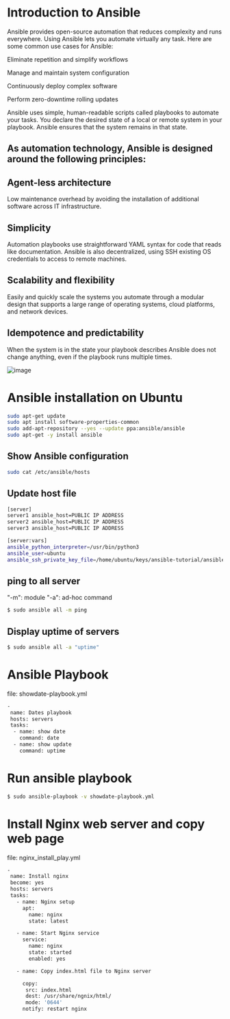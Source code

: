 # Introduction to Ansible
Ansible provides open-source automation that reduces complexity and runs everywhere. Using Ansible lets you automate virtually any task. Here are some common use cases for Ansible:

Eliminate repetition and simplify workflows

Manage and maintain system configuration

Continuously deploy complex software

Perform zero-downtime rolling updates

Ansible uses simple, human-readable scripts called playbooks to automate your tasks. You declare the desired state of a local or remote system in your playbook. Ansible ensures that the system remains in that state.

## As automation technology, Ansible is designed around the following principles:

## Agent-less architecture
Low maintenance overhead by avoiding the installation of additional software across IT infrastructure.

## Simplicity
Automation playbooks use straightforward YAML syntax for code that reads like documentation. Ansible is also decentralized, using SSH existing OS credentials to access to remote machines.

## Scalability and flexibility
Easily and quickly scale the systems you automate through a modular design that supports a large range of operating systems, cloud platforms, and network devices.

## Idempotence and predictability
When the system is in the state your playbook describes Ansible does not change anything, even if the playbook runs multiple times.

![image](https://github.com/bhaveshcse/ansible-tutorial/assets/22559264/ab0724b1-fdfe-47cd-ad77-0da1b98df030)

# Ansible installation on Ubuntu

```bash
sudo apt-get update
sudo apt install software-properties-common
sudo add-apt-repository --yes --update ppa:ansible/ansible
sudo apt-get -y install ansible
```
## Show Ansible configuration

```bash
sudo cat /etc/ansible/hosts
```
## Update host file
```bash
[server]
server1 ansible_host=PUBLIC IP ADDRESS
server2 ansible_host=PUBLIC IP ADDRESS
server3 ansible_host=PUBLIC IP ADDRESS

[server:vars]
ansible_python_interpreter=/usr/bin/python3
ansible_user=ubuntu
ansible_ssh_private_key_file=/home/ubuntu/keys/ansible-tutorial/ansible-server-key.pem
```

## ping to all server
"-m": module
"-a": ad-hoc command
```bash
$ sudo ansible all -m ping
```
## Display uptime of servers
```bash
$ sudo ansible all -a "uptime"
```

# Ansible Playbook 
file: showdate-playbook.yml
```bash
-
 name: Dates playbook
 hosts: servers
 tasks: 
  - name: show date
    command: date
  - name: show update
    command: uptime     
```
# Run ansible playbook

```bash
$ sudo ansible-playbook -v showdate-playbook.yml
```

# Install Nginx web server and copy web page 
file: nginx_install_play.yml
```bash
-
 name: Install nginx 
 become: yes
 hosts: servers
 tasks:
   - name: Nginx setup 
     apt:
       name: nginx
       state: latest

   - name: Start Nginx service
     service:
       name: nginx
       state: started
       enabled: yes 

   - name: Copy index.html file to Nginx server

     copy: 
      src: index.html
      dest: /usr/share/ngnix/html/
      mode: '0644'
     notify: restart nginx
```
